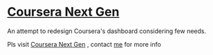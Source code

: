 [Coursera Next Gen]
============

An attempt to redesign Coursera's dashboard considering few needs.

Pls visit [Coursera Next Gen] , contact [me] for more info

[Coursera Next Gen]:http://coursera-nxg.herokuapp.com/
[me]:http://twitter.com/gowrishankarin
